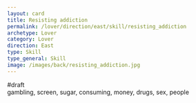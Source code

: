 ```yaml
---
layout: card
title: Resisting addiction
permalink: /lover/direction/east/skill/resisting_addiction
archetype: Lover
category: Lover
direction: East
type: Skill
type_general: Skill
image: /images/back/resisting_addiction.jpg
---
```

#draft   
gambling, screen, sugar, consuming, money, drugs, sex, people
